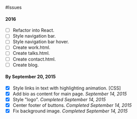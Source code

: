 #Issues

#### 2016

- [ ] Refactor into React.
- [ ] Style navigation bar.
- [ ] Style navigation bar hover.
- [ ] Create work.html.
- [ ] Create talks.html.
- [ ] Create contact.html.
- [ ] Create blog.

#### By September 20, 2015

- [x] Style links in text with highlighting animation. [CSS]
- [x] Add bio as content for main page. _September 14, 2015_
- [x] Style "logo". _Completed September 14, 2015_
- [x] Center footer of buttons. _Completed September 14, 2015_
- [x] Fix background image. _Completed September 14, 2015_
